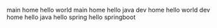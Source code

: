 main home hello world
main home hello java
dev home hello world
dev home hello java
hello spring
hello springboot
